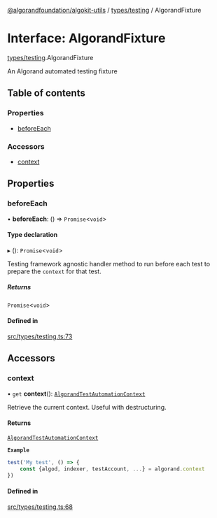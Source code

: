 [@algorandfoundation/algokit-utils](../README.md) / [types/testing](../modules/types_testing.md) / AlgorandFixture

# Interface: AlgorandFixture

[types/testing](../modules/types_testing.md).AlgorandFixture

An Algorand automated testing fixture

## Table of contents

### Properties

- [beforeEach](types_testing.AlgorandFixture.md#beforeeach)

### Accessors

- [context](types_testing.AlgorandFixture.md#context)

## Properties

### beforeEach

• **beforeEach**: () => `Promise`<`void`\>

#### Type declaration

▸ (): `Promise`<`void`\>

Testing framework agnostic handler method to run before each test to prepare the `context` for that test.

##### Returns

`Promise`<`void`\>

#### Defined in

[src/types/testing.ts:73](https://github.com/algorandfoundation/algokit-utils-ts/blob/main/src/types/testing.ts#L73)

## Accessors

### context

• `get` **context**(): [`AlgorandTestAutomationContext`](types_testing.AlgorandTestAutomationContext.md)

Retrieve the current context.
Useful with destructuring.

#### Returns

[`AlgorandTestAutomationContext`](types_testing.AlgorandTestAutomationContext.md)

**`Example`**

```typescript
test('My test', () => {
    const {algod, indexer, testAccount, ...} = algorand.context
})
```

#### Defined in

[src/types/testing.ts:68](https://github.com/algorandfoundation/algokit-utils-ts/blob/main/src/types/testing.ts#L68)
